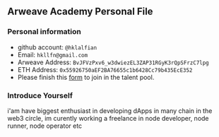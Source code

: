 ## Arweave Academy Personal File

### Personal information

- github account: ```@hklalfian```
- Email: ```hkllfn@gmail.com```
- Arweave Address: ```BvJFVzPxv6_w3dwiezEL3ZAP31RGyK3rQpSFrzC7lpg```
- ETH Address: ```0x55926750aEF2BA76655c1b6428Cc79b435EcE352```
- Please finish this [form](https://docs.google.com/forms/d/e/1FAIpQLSfWA5fIIcBgmRppm3jNz5vmf9Mai_QMVil-2pO4r7YKn_Zhtw/viewform?usp=sf_link) to join in the talent pool.

### Introduce Yourself
i'am have biggest enthusiast in developing dApps in many chain in the web3 circle, im curently working a freelance in node developer, node runner, node operator etc

